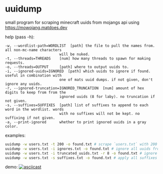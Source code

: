 # uuidump
small program for scraping minecraft uuids from mojangs api using https://mowojang.matdoes.dev

help (pass -h):
```
-w, --wordlist-path=WORDLIST  [path] the file to pull the names from. all non-mc-name characters
                         will be nuked.
-t, --threads=THREADS    [num] how many threads to spawn for making requests.
-o, --threads=OUTPUT     [path] where to output uuids to.
-i, --ignored-uuids=IGNORED  [path] which uuids to ignore if found. useful in combination with
                         one of mats uuid dumps. if not given, don't ignore any uuids.
-r, --ignored-truncation=IGNORED_TRUNCATION  [num] amount of hex digits to keep from from the
                         ignored uuids (8 for laby). no truncation if not given.
-s, --suffixes=SUFFIXES  [path] list of suffixes to append to each word in the wordlist. words
                         with no suffixes will not be kept. no suffixing if not given.
-a, --print-ignored      whether to print ignored uuids in a gray color.
```

examples:
```sh
uuidump -w users.txt -t 200 -o found.txt # scrape `users.txt` with 200 threads and output them to `found.txt`.
uuidump -w users.txt -i ignores.txt -o found.txt # ignore all uuids from `users.txt`.
uuidump -w users.txt -i truncated_uuids.txt -r 8 -o found.txt # ignore using laby uuid hashes (collisions will lose results!).
uuidump -w users.txt -s suffixes.txt -o found.txt # apply all suffixes in `suffixes.txt` to every word in wordlist.
```

demo:
[![asciicast](https://asciinema.org/a/bMHT7TYXJTTjsKETeamKCBioe.svg)](https://asciinema.org/a/bMHT7TYXJTTjsKETeamKCBioe)
